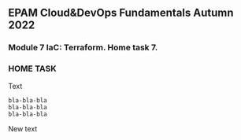 ## EPAM Cloud&DevOps Fundamentals Autumn 2022
### Module 7 IaC: Terraform. Home task 7.

### HOME TASK
Text
```
bla-bla-bla
bla-bla-bla
bla-bla-bla
```
New text



